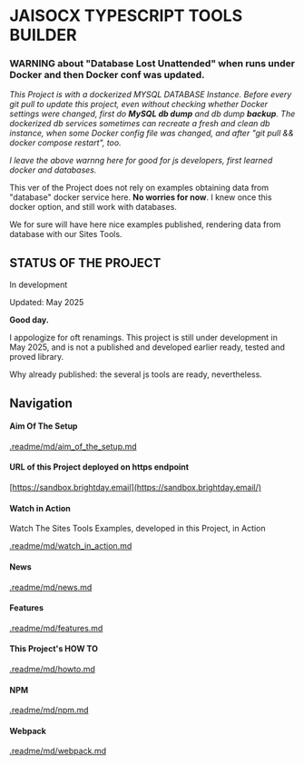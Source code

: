 # JAISOCX TYPESCRIPT TOOLS BUILDER


###  WARNING about "Database Lost Unattended" when runs under Docker and then Docker conf was updated.

*This Project is with a dockerized MYSQL DATABASE Instance. Before every git pull to update this project, even without checking whether Docker settings were changed, first do **MySQL db dump** and db dump **backup**. The dockerized db services sometimes can recreate a fresh and clean db instance, when some Docker config file was changed, and after "git pull && docker compose restart", too.*

*I leave the above warnng here for good for js developers, first learned docker and databases.*

This ver of the Project does not rely on examples obtaining data from "database" docker service here. **No worries for now**. I knew once this docker option, and still work with databases. 

We for sure will have here nice examples published, rendering data from database with our Sites Tools.





## STATUS OF THE PROJECT

In development

Updated: May 2025





**Good day.**

I appologize for oft renamings. This project is still under development in May 2025, and is not a published and developed earlier ready, tested and proved library.

Why already published: the several js tools are ready, nevertheless.




## Navigation

#### Aim Of The Setup

[.readme/md/aim_of_the_setup.md](./.readme/md/aim_of_the_setup.md)




#### URL of this Project deployed on https endpoint

[https://sandbox.brightday.email](https://sandbox.brightday.email/)




#### Watch in Action

Watch The Sites Tools Examples, developed in this Project, in Action


[.readme/md/watch_in_action.md](./.readme/md/watch_in_action.md)




#### News

[.readme/md/news.md](./.readme/md/news.md)



#### Features

[.readme/md/features.md](./.readme/md/features.md)


#### This Project's HOW TO

[.readme/md/howto.md](./.readme/md/howto.md)



#### NPM

[.readme/md/npm.md](./.readme/md/npm.md)



#### Webpack

[.readme/md/webpack.md](./.readme/md/webpack.md)













